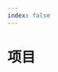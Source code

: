 ```yaml
---
index: false
---
```


# 项目

<!-- 自动生成目录 -->
<!-- <AutoCatalog base="/project/other" />

<AutoCatalog base="/project/react" />

<AutoCatalog base="/project/vue" /> -->
